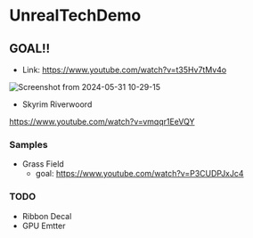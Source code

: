 # UnrealTechDemo

## GOAL!!
- Link: https://www.youtube.com/watch?v=t35Hv7tMv4o

![Screenshot from 2024-05-31 10-29-15](https://github.com/ubuntunux/UnrealTechDemo/assets/16193695/973898b4-41a9-4779-bb9f-20a69e2267f1)

- Skyrim Riverwoord

https://www.youtube.com/watch?v=vmqqr1EeVQY

### Samples
- Grass Field
  - goal: https://www.youtube.com/watch?v=P3CUDPJxJc4

### TODO
- Ribbon Decal
- GPU Emtter
